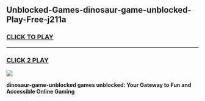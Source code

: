 
## Unblocked-Games-dinosaur-game-unblocked-Play-Free-j211a
<h3>
<a href="https://premium76.site?title=dinosaur-game-unblocked&ref=17A">CLICK TO PLAY</a></h3>
<hr>

<h3>
<a href="https://premium76.site?title=dinosaur-game-unblocked&ref=17A">CLICK 2 PLAY</a>
  
</h3>

<a href="https://premium76.site?title=dinosaur-game-unblocked&ref=17A"><img src="https://clearcache.store/games.png"></a>


**dinosaur-game-unblocked games unblocked: Your Gateway to Fun and Accessible Online Gaming**
